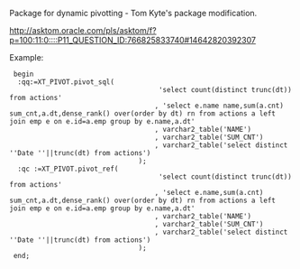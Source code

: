 Package for dynamic pivotting - Tom Kyte's package modification.

http://asktom.oracle.com/pls/asktom/f?p=100:11:0::::P11_QUESTION_ID:766825833740#14642820392307

Example:

     begin
      :qq:=XT_PIVOT.pivot_sql(
                                         'select count(distinct trunc(dt)) from actions'
                                        , 'select e.name name,sum(a.cnt) sum_cnt,a.dt,dense_rank() over(order by dt) rn from actions a left join emp e on e.id=a.emp group by e.name,a.dt'
                                        , varchar2_table('NAME')
                                        , varchar2_table('SUM_CNT')
                                        , varchar2_table('select distinct ''Date ''||trunc(dt) from actions')
                                    );
      :qc :=XT_PIVOT.pivot_ref(
                                         'select count(distinct trunc(dt)) from actions'
                                        , 'select e.name,sum(a.cnt) sum_cnt,a.dt,dense_rank() over(order by dt) rn from actions a left join emp e on e.id=a.emp group by e.name,a.dt'
                                        , varchar2_table('NAME')
                                        , varchar2_table('SUM_CNT')
                                        , varchar2_table('select distinct ''Date ''||trunc(dt) from actions')
                                    );
     end;
